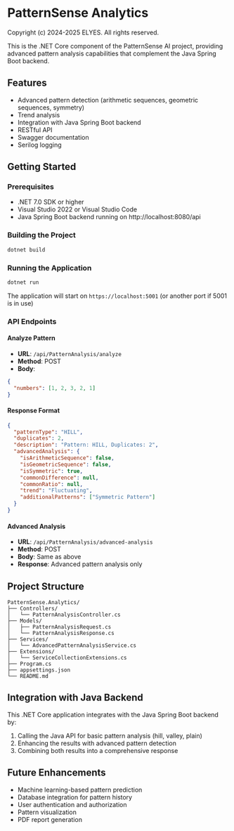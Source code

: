 # PatternSense Analytics

Copyright (c) 2024-2025 ELYES. All rights reserved.

This is the .NET Core component of the PatternSense AI project, providing advanced pattern analysis capabilities that complement the Java Spring Boot backend.

## Features

- Advanced pattern detection (arithmetic sequences, geometric sequences, symmetry)
- Trend analysis
- Integration with Java Spring Boot backend
- RESTful API
- Swagger documentation
- Serilog logging

## Getting Started

### Prerequisites

- .NET 7.0 SDK or higher
- Visual Studio 2022 or Visual Studio Code
- Java Spring Boot backend running on http://localhost:8080/api

### Building the Project

```bash
dotnet build
```

### Running the Application

```bash
dotnet run
```

The application will start on `https://localhost:5001` (or another port if 5001 is in use)

### API Endpoints

#### Analyze Pattern
- **URL**: `/api/PatternAnalysis/analyze`
- **Method**: POST
- **Body**:
```json
{
  "numbers": [1, 2, 3, 2, 1]
}
```

#### Response Format
```json
{
  "patternType": "HILL",
  "duplicates": 2,
  "description": "Pattern: HILL, Duplicates: 2",
  "advancedAnalysis": {
    "isArithmeticSequence": false,
    "isGeometricSequence": false,
    "isSymmetric": true,
    "commonDifference": null,
    "commonRatio": null,
    "trend": "Fluctuating",
    "additionalPatterns": ["Symmetric Pattern"]
  }
}
```

#### Advanced Analysis
- **URL**: `/api/PatternAnalysis/advanced-analysis`
- **Method**: POST
- **Body**: Same as above
- **Response**: Advanced pattern analysis only

## Project Structure

```
PatternSense.Analytics/
├── Controllers/
│   └── PatternAnalysisController.cs
├── Models/
│   ├── PatternAnalysisRequest.cs
│   └── PatternAnalysisResponse.cs
├── Services/
│   └── AdvancedPatternAnalysisService.cs
├── Extensions/
│   └── ServiceCollectionExtensions.cs
├── Program.cs
├── appsettings.json
└── README.md
```

## Integration with Java Backend

This .NET Core application integrates with the Java Spring Boot backend by:

1. Calling the Java API for basic pattern analysis (hill, valley, plain)
2. Enhancing the results with advanced pattern detection
3. Combining both results into a comprehensive response

## Future Enhancements

- Machine learning-based pattern prediction
- Database integration for pattern history
- User authentication and authorization
- Pattern visualization
- PDF report generation 